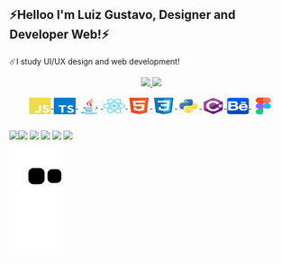 ## ⚡Helloo I'm Luiz Gustavo, Designer and Developer Web!⚡
<p>
☄️I study UI/UX design and web development! 
</p>
<div align="center">
  <a href="https://github.com/zVeran">
  <img height="180em" src="https://github-readme-stats.vercel.app/api?username=zveran&show_icons=true&theme=aura_dark&include_all_commits=true&count_private=true"/>
  <img height="180em" src="https://github-readme-stats.vercel.app/api/top-langs/?username=zveran&layout=compact&langs_count=7&theme=aura_dark"/>
</div>
<div style="display: inline_block"><br>
  <center><img align="center" alt="Luiz-Js" height="30" width="40" src="https://raw.githubusercontent.com/devicons/devicon/master/icons/javascript/javascript-plain.svg">
  <img align="center" alt="Luiz-Ts" height="30" width="40" src="https://raw.githubusercontent.com/devicons/devicon/master/icons/typescript/typescript-plain.svg">
  <img align="center" alt="Luiz-Java" height="30" width="40" src="https://raw.githubusercontent.com/devicons/devicon/master/icons/java/java-original.svg">
  <img align="center" alt="Luiz-React" height="30" width="40" src="https://raw.githubusercontent.com/devicons/devicon/master/icons/react/react-original.svg">
  <img align="center" alt="Luiz-HTML" height="30" width="40" src="https://raw.githubusercontent.com/devicons/devicon/master/icons/html5/html5-original.svg">
  <img align="center" alt="Luiz-CSS" height="30" width="40" src="https://raw.githubusercontent.com/devicons/devicon/master/icons/css3/css3-original.svg">
  <img align="center" alt="Luiz-Python" height="30" width="40" src="https://raw.githubusercontent.com/devicons/devicon/master/icons/python/python-original.svg">
  <img align="center" alt="Luiz-Csharp" height="30" width="40" src="https://raw.githubusercontent.com/devicons/devicon/master/icons/csharp/csharp-original.svg">
  <img align="center" alt="Luiz-Behance" height="30" width="40" src="https://raw.githubusercontent.com/devicons/devicon/master/icons/behance/behance-original.svg">
  <img align="center" alt="Luiz-Figma" height="30" width="40" src="https://raw.githubusercontent.com/devicons/devicon/master/icons/figma/figma-original.svg"></center>
  
</div>
  
  ##
 
<div> 
  
  <a href="https://www.behance.net/zVeran" target="_blank"><img src="https://img.shields.io/badge/-Behance-blue?style=for-the-badge&logo=behance&logoColor=white" target="_blank"></a><a href="https://twitter.com/veranzinho" target="_blank"><a href="https://www.instagram.com/gustavo_db1/" target="_blank"><img src="https://img.shields.io/badge/Instagram-E4405F?style=for-the-badge&logo=instagram&logoColor=white" target="_blank"></a>  <a href="https://twitter.com/veranzinho" target="_blank"><img src="https://img.shields.io/badge/Twitter-1DA1F2?style=for-the-badge&logo=twitter&logoColor=white"></a>  <a href="https://discord.com/channels/@me" target="_blank"><img src="https://img.shields.io/badge/Discord-7289DA?style=for-the-badge&logo=discord&logoColor=white" target="_blank"></a> <a href="https://www.linkedin.com/in/luiz-gustavo-3433aa24a/" target="_blank"><img src="https://img.shields.io/badge/-LinkedIn-%230077B5?style=for-the-badge&logo=linkedin&logoColor=white" target="_blank"></a> <a href = "mailto:contatoagustavodavid94@gmail.com"><img src="https://img.shields.io/badge/-Gmail-%23333?style=for-the-badge&logo=gmail&logoColor=white" target="_blank"></a>
 
![Snake animation](https://github.com/rafaballerini/rafaballerini/blob/output/github-contribution-grid-snake.svg)
 
  </div>
